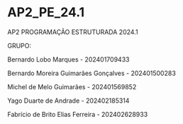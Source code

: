# AP2_PE_24.1
  AP2 PROGRAMAÇÃO ESTRUTURADA 2024.1
  
GRUPO:
  
  Bernardo Lobo Marques - 202401709433 
  
  Bernardo Moreira Guimarães Gonçalves - 202401500283 
  
  Michel de Melo Guimarães - 202401569852
  
  Yago Duarte de Andrade - 202402185314
  
  Fabrício de Brito Elias Ferreira - 202402628933

